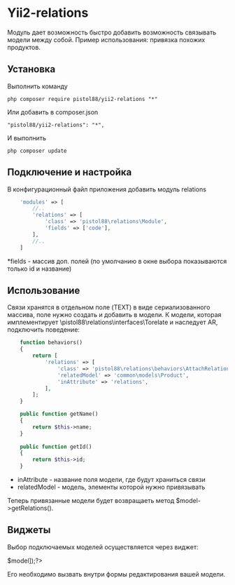 Yii2-relations
==========
Модуль дает возможность быстро добавить возможность связывать модели между собой. Пример использования: привязка похожих продуктов.

Установка
---------------------------------
Выполнить команду

```
php composer require pistol88/yii2-relations "*"
```

Или добавить в composer.json

```
"pistol88/yii2-relations": "*",
```

И выполнить

```
php composer update
```

Подключение и настройка
---------------------------------
В конфигурационный файл приложения добавить модуль relations
```php
    'modules' => [
        //..
        'relations' => [
            'class' => 'pistol88\relations\Module',
            'fields' => ['code'],
        ],
        //..
    ]
```

*fields - массив доп. полей (по умолчанию в окне выбора показываются только id и название)

Использование
---------------------------------
Связи хранятся в отдельном поле (TEXT) в виде сериализованного массива, поле нужно создать и добавить в модели. К модели, которая имплементирует \pistol88\relations\interfaces\Torelate и наследует AR, подключить поведение:

```php
    function behaviors()
    {
        return [
            'relations' => [
                'class' => 'pistol88\relations\behaviors\AttachRelations',
                'relatedModel' => 'common\models\Product',
                'inAttribute' => 'relations',
            ],
        ];
    }

    public function getName()
    {
        return $this->name;
    }
    
    public function getId()
    {
        return $this->id;
    }
```

* inAttribute - название поля модели, где будут храниться связи
* relatedModel - модель, элементы которой нужно привязывать

Теперь привязанные модели будет возвращаеть метод $model->getRelations().

Виджеты
---------------------------------
Выбор подключаемых моделей осуществляется через виджет:

<?=\pistol88\relations\widgets\Constructor::widget(['model' => $model]);?>

Его необходимо вызвать внутри формы редактирования вашей модели.
